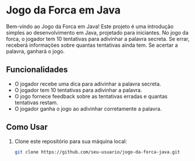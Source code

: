 # Jogo da Forca em Java

Bem-vindo ao Jogo da Forca em Java! Este projeto é uma introdução simples ao desenvolvimento em Java, projetado para iniciantes. No jogo da forca, o jogador tem 10 tentativas para adivinhar a palavra secreta. Se errar, receberá informações sobre quantas tentativas ainda tem. Se acertar a palavra, ganhará o jogo.

## Funcionalidades

- O jogador recebe uma dica para adivinhar a palavra secreta.
- O jogador tem 10 tentativas para adivinhar a palavra.
- O jogo fornece feedback sobre as tentativas erradas e quantas tentativas restam.
- O jogador ganha o jogo ao adivinhar corretamente a palavra.

## Como Usar

1. Clone este repositório para sua máquina local:

   ```bash
   git clone https://github.com/seu-usuario/jogo-da-forca-java.git
